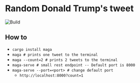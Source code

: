 # Random Donald Trump's tweet
![Build](https://github.com/nbittich/maga-rs/actions/workflows/rust.yml/badge.svg)
## How to
- `cargo install maga`
- `maga # prints one tweet to the terminal`
- `maga --count=2 # prints 2 tweets to the terminal`
- `maga-serve # small rest endpoint -- Default port is 8000`
- `maga-serve --port=<port> # change default port`
    - `http://localhost:8000?count=1`